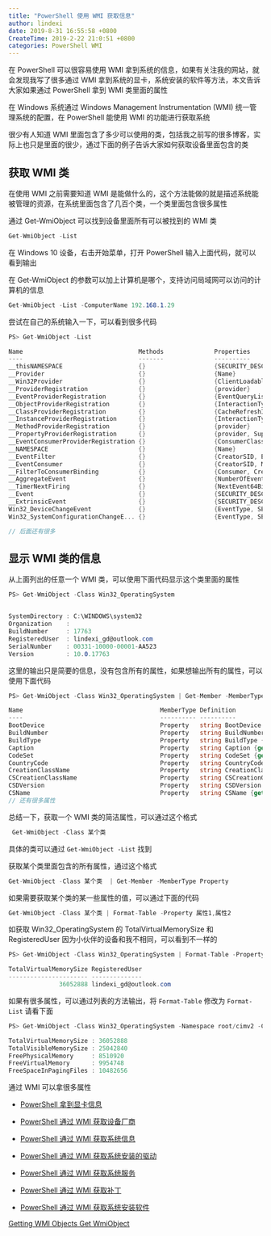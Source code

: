 ```yaml
---
title: "PowerShell 使用 WMI 获取信息"
author: lindexi
date: 2019-8-31 16:55:58 +0800
CreateTime: 2019-2-22 21:0:51 +0800
categories: PowerShell WMI
---
```


在 PowerShell 可以很容易使用 WMI 拿到系统的信息，如果有关注我的网站，就会发现我写了很多通过 WMI 拿到系统的显卡，系统安装的软件等方法，本文告诉大家如果通过 PowerShell 拿到 WMI 类里面的属性

<!--more-->



<!-- 标签：PowerShell,WMI -->

在 Windows 系统通过 Windows Management Instrumentation (WMI) 统一管理系统的配置，在 PowerShell 能使用 WMI 的功能进行获取系统

很少有人知道 WMI 里面包含了多少可以使用的类，包括我之前写的很多博客，实际上也只是里面的很少，通过下面的例子告诉大家如何获取设备里面包含的类

## 获取 WMI 类

在使用 WMI 之前需要知道 WMI 是能做什么的，这个方法能做的就是描述系统能被管理的资源，在系统里面包含了几百个类，一个类里面包含很多属性

通过 Get-WmiObject 可以找到设备里面所有可以被找到的 WMI 类

```csharp
Get-WmiObject -List
```

在 Windows 10 设备，右击开始菜单，打开 PowerShell 输入上面代码，就可以看到输出

在 Get-WmiObject 的参数可以加上计算机是哪个，支持访问局域网可以访问的计算机的信息

```csharp
Get-WmiObject -List -ComputerName 192.168.1.29
```

尝试在自己的系统输入一下，可以看到很多代码

```csharp
PS> Get-WmiObject -List

Name                                Methods              Properties
----                                -------              ----------
__thisNAMESPACE                     {}                   {SECURITY_DESCRIPTOR}
__Provider                          {}                   {Name}
__Win32Provider                     {}                   {ClientLoadableCLSID, CLSID, Concurrency, DefaultMachineNam...
__ProviderRegistration              {}                   {provider}
__EventProviderRegistration         {}                   {EventQueryList, provider}
__ObjectProviderRegistration        {}                   {InteractionType, provider, QuerySupportLevels, SupportsBat...
__ClassProviderRegistration         {}                   {CacheRefreshInterval, InteractionType, PerUserSchema, prov...
__InstanceProviderRegistration      {}                   {InteractionType, provider, QuerySupportLevels, SupportsBat...
__MethodProviderRegistration        {}                   {provider}
__PropertyProviderRegistration      {}                   {provider, SupportsGet, SupportsPut}
__EventConsumerProviderRegistration {}                   {ConsumerClassNames, provider}
__NAMESPACE                         {}                   {Name}
__EventFilter                       {}                   {CreatorSID, EventAccess, EventNamespace, Name...}
__EventConsumer                     {}                   {CreatorSID, MachineName, MaximumQueueSize}
__FilterToConsumerBinding           {}                   {Consumer, CreatorSID, DeliverSynchronously, DeliveryQoS...}
__AggregateEvent                    {}                   {NumberOfEvents, Representative}
__TimerNextFiring                   {}                   {NextEvent64BitTime, TimerId}
__Event                             {}                   {SECURITY_DESCRIPTOR, TIME_CREATED}
__ExtrinsicEvent                    {}                   {SECURITY_DESCRIPTOR, TIME_CREATED}
Win32_DeviceChangeEvent             {}                   {EventType, SECURITY_DESCRIPTOR, TIME_CREATED}
Win32_SystemConfigurationChangeE... {}                   {EventType, SECURITY_DESCRIPTOR, TIME_CREATED}

// 后面还有很多
```

## 显示 WMI 类的信息

从上面列出的任意一个 WMI 类，可以使用下面代码显示这个类里面的属性

```csharp
PS> Get-WmiObject -Class Win32_OperatingSystem


SystemDirectory : C:\WINDOWS\system32
Organization    :
BuildNumber     : 17763
RegisteredUser  : lindexi_gd@outlook.com
SerialNumber    : 00331-10000-00001-AA523
Version         : 10.0.17763
```

这里的输出只是简要的信息，没有包含所有的属性，如果想输出所有的属性，可以使用下面代码

```csharp
PS> Get-WmiObject -Class Win32_OperatingSystem | Get-Member -MemberType Property

Name                                      MemberType Definition
----                                      ---------- ----------
BootDevice                                Property   string BootDevice {get;set;}
BuildNumber                               Property   string BuildNumber {get;set;}
BuildType                                 Property   string BuildType {get;set;}
Caption                                   Property   string Caption {get;set;}
CodeSet                                   Property   string CodeSet {get;set;}
CountryCode                               Property   string CountryCode {get;set;}
CreationClassName                         Property   string CreationClassName {get;set;}
CSCreationClassName                       Property   string CSCreationClassName {get;set;}
CSDVersion                                Property   string CSDVersion {get;set;}
CSName                                    Property   string CSName {get;set;}
// 还有很多属性
```

总结一下，获取一个 WMI  类的简洁属性，可以通过这个格式

```csharp
 Get-WmiObject -Class 某个类
```

具体的类可以通过 `Get-WmiObject -List` 找到

获取某个类里面包含的所有属性，通过这个格式

```csharp
Get-WmiObject -Class 某个类  | Get-Member -MemberType Property
```

如果需要获取某个类的某一些属性的值，可以通过下面的代码

```csharp
Get-WmiObject -Class 某个类 | Format-Table -Property 属性1,属性2
```

如获取 Win32_OperatingSystem 的 TotalVirtualMemorySize 和 RegisteredUser 因为小伙伴的设备和我不相同，可以看到不一样的

```csharp
PS> Get-WmiObject -Class Win32_OperatingSystem | Format-Table -Property TotalVirtualMemorySize,RegisteredUser

TotalVirtualMemorySize RegisteredUser
---------------------- --------------
              36052888 lindexi_gd@outlook.com
```

如果有很多属性，可以通过列表的方法输出，将 `Format-Table` 修改为 `Format-List` 请看下面

```csharp
PS> Get-WmiObject -Class Win32_OperatingSystem -Namespace root/cimv2 -ComputerName . | Format-List TotalVirtualMemorySize,TotalVisibleMemorySize,FreePhysicalMemory,FreeVirtualMemory,FreeSpaceInPagingFiles

TotalVirtualMemorySize : 36052888
TotalVisibleMemorySize : 25042840
FreePhysicalMemory     : 8510920
FreeVirtualMemory      : 9954748
FreeSpaceInPagingFiles : 10482656
```

通过 WMI 可以拿很多属性

- [PowerShell 拿到显卡信息](https://blog.lindexi.com/post/PowerShell-%E6%8B%BF%E5%88%B0%E6%98%BE%E5%8D%A1%E4%BF%A1%E6%81%AF.html )

- [PowerShell 通过 WMI 获取设备厂商](https://blog.lindexi.com/post/PowerShell-%E9%80%9A%E8%BF%87-WMI-%E8%8E%B7%E5%8F%96%E8%AE%BE%E5%A4%87%E5%8E%82%E5%95%86.html )

- [PowerShell 通过 WMI 获取系统信息](https://blog.lindexi.com/post/PowerShell-%E9%80%9A%E8%BF%87-WMI-%E8%8E%B7%E5%8F%96%E7%B3%BB%E7%BB%9F%E4%BF%A1%E6%81%AF.html )

- [PowerShell 通过 WMI 获取系统安装的驱动](https://blog.lindexi.com/post/PowerShell-%E9%80%9A%E8%BF%87-WMI-%E8%8E%B7%E5%8F%96%E7%B3%BB%E7%BB%9F%E5%AE%89%E8%A3%85%E7%9A%84%E9%A9%B1%E5%8A%A8.html )

- [PowerShell 通过 WMI 获取系统服务](https://blog.lindexi.com/post/PowerShell-%E9%80%9A%E8%BF%87-WMI-%E8%8E%B7%E5%8F%96%E7%B3%BB%E7%BB%9F%E6%9C%8D%E5%8A%A1.html )

- [PowerShell 通过 WMI 获取补丁](https://blog.lindexi.com/post/PowerShell-%E9%80%9A%E8%BF%87-WMI-%E8%8E%B7%E5%8F%96%E8%A1%A5%E4%B8%81.html )

- [PowerShell 通过 WMI 获取系统安装软件](https://blog.lindexi.com/post/PowerShell-%E9%80%9A%E8%BF%87-WMI-%E8%8E%B7%E5%8F%96%E7%B3%BB%E7%BB%9F%E5%AE%89%E8%A3%85%E8%BD%AF%E4%BB%B6.html )

[Getting WMI Objects Get WmiObject](https://docs.microsoft.com/en-us/powershell/scripting/samples/getting-wmi-objects--get-wmiobject-?view=powershell-6 )

